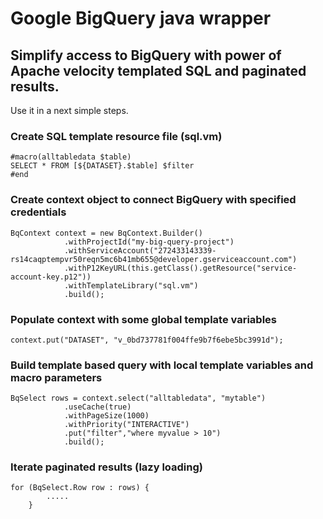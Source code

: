 # Google BigQuery java wrapper 

## Simplify access to BigQuery with power of Apache velocity templated SQL and paginated results.

Use it in a next simple steps.

### Create SQL template resource file (sql.vm)

    #macro(alltabledata $table)
    SELECT * FROM [${DATASET}.$table] $filter
    #end

### Create context object to connect BigQuery with specified credentials

    BqContext context = new BqContext.Builder()
                .withProjectId("my-big-query-project")
                .withServiceAccount("272433143339-rs14caqptempvr50reqn5mc6b41mb655@developer.gserviceaccount.com")
                .withP12KeyURL(this.getClass().getResource("service-account-key.p12"))
                .withTemplateLibrary("sql.vm")
                .build();

### Populate context with some global template variables

    context.put("DATASET", "v_0bd737781f004ffe9b7f6ebe5bc3991d");
    
### Build template based query with local template variables and macro parameters

    BqSelect rows = context.select("alltabledata", "mytable")
                .useCache(true)
                .withPageSize(1000)
                .withPriority("INTERACTIVE")
                .put("filter","where myvalue > 10")
                .build();

### Iterate paginated results (lazy loading)

    for (BqSelect.Row row : rows) {
            .....
        }

